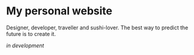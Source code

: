 # My personal website
Designer, developer, traveller and sushi-lover. The best way to predict the future is to create it.

_in development_
